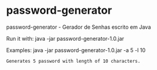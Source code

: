 # password-generator
password-generator - Gerador de Senhas escrito em Java

Run it with:
    java -jar password-generator-1.0.jar


Examples:
    java -jar password-generator-1.0.jar -a 5 -l 10

    Generates 5 password with length of 10 characters.
